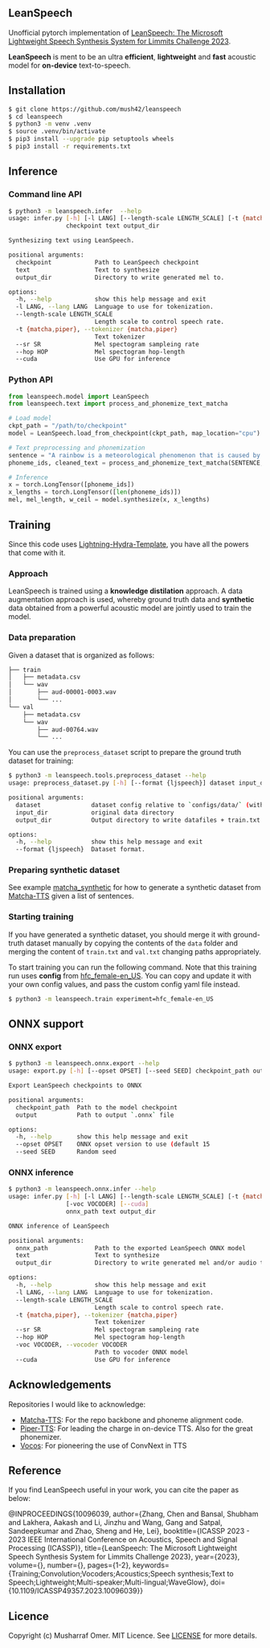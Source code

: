 ## LeanSpeech

Unofficial pytorch implementation of [LeanSpeech: The Microsoft Lightweight Speech Synthesis System for Limmits Challenge 2023](https://ieeexplore.ieee.org/document/10096039).

**LeanSpeech** is ment to be an ultra **efficient**, **lightweight** and **fast** acoustic model for **on-device** text-to-speech.

## Installation

```bash
$ git clone https://github.com/mush42/leanspeech
$ cd leanspeech
$ python3 -m venv .venv
$ source .venv/bin/activate
$ pip3 install --upgrade pip setuptools wheels
$ pip3 install -r requirements.txt
```

## Inference

### Command line API

```bash
$ python3 -m leanspeech.infer  --help
usage: infer.py [-h] [-l LANG] [--length-scale LENGTH_SCALE] [-t {matcha,piper}] [--sr SR] [--hop HOP] [--cuda]
                checkpoint text output_dir

Synthesizing text using LeanSpeech.

positional arguments:
  checkpoint            Path to LeanSpeech checkpoint
  text                  Text to synthesize
  output_dir            Directory to write generated mel to.

options:
  -h, --help            show this help message and exit
  -l LANG, --lang LANG  Language to use for tokenization.
  --length-scale LENGTH_SCALE
                        Length scale to control speech rate.
  -t {matcha,piper}, --tokenizer {matcha,piper}
                        Text tokenizer
  --sr SR               Mel spectogram sampleing rate
  --hop HOP             Mel spectogram hop-length
  --cuda                Use GPU for inference
```

### Python API

```python
from leanspeech.model import LeanSpeech
from leanspeech.text import process_and_phonemize_text_matcha

# Load model
ckpt_path = "/path/to/checkpoint"
model = LeanSpeech.load_from_checkpoint(ckpt_path, map_location="cpu")

# Text preprocessing and phonemization
sentence = "A rainbow is a meteorological phenomenon that is caused by reflection, refraction and dispersion of light in water droplets resulting in a spectrum of light appearing in the sky."
phoneme_ids, cleaned_text = process_and_phonemize_text_matcha(SENTENCE, "en-us")

# Inference
x = torch.LongTensor([phoneme_ids])
x_lengths = torch.LongTensor([len(phoneme_ids)])
mel, mel_length, w_ceil = model.synthesize(x, x_lengths)
```

## Training

Since this code uses [Lightning-Hydra-Template](https://github.com/ashleve/lightning-hydra-template), you have all the powers that come with it.

### Approach

LeanSpeech is trained using a **knowledge distilation** approach. A data augmentation approach is used, whereby ground truth data and **synthetic** data obtained from a powerful acoustic model are jointly used to train the model.

### Data preparation

Given a dataset that is organized as follows:

```bash
├── train
│   ├── metadata.csv
│   └── wav
│       ├── aud-00001-0003.wav
│       └── ...
└── val
    ├── metadata.csv
    └── wav
        ├── aud-00764.wav
        └── ...
```

You can use the `preprocess_dataset` script to prepare the ground truth dataset for training:

```bash
$ python3 -m leanspeech.tools.preprocess_dataset --help
usage: preprocess_dataset.py [-h] [--format {ljspeech}] dataset input_dir output_dir

positional arguments:
  dataset              dataset config relative to `configs/data/` (without the suffix)
  input_dir            original data directory
  output_dir           Output directory to write datafiles + train.txt and val.txt

options:
  -h, --help           show this help message and exit
  --format {ljspeech}  Dataset format.
```

### Preparing synthetic dataset

See example [matcha_synthetic](./leanspeech/tools/matcha_synthetic.py) for how to generate a synthetic dataset  from  [Matcha-TTS](https://github.com/shivammehta25/Matcha-TTS) given a list of sentences.

### Starting training

If you have generated a synthetic dataset, you should merge it with ground-truth dataset manually by copying the contents of the `data` folder and merging  the content of `train.txt` and `val.txt` changing paths appropriately.

To start training you can run the following command. Note that this training run uses **config** from [hfc_female-en_US](./configs/experiment/hfc_female-en_US.yaml). You can copy and update it with your own config values, and pass the custom config yaml file instead.

```bash
$ python3 -m leanspeech.train experiment=hfc_female-en_US
``` 

## ONNX support

### ONNX export

```bash
$ python3 -m leanspeech.onnx.export --help
usage: export.py [-h] [--opset OPSET] [--seed SEED] checkpoint_path output

Export LeanSpeech checkpoints to ONNX

positional arguments:
  checkpoint_path  Path to the model checkpoint
  output           Path to output `.onnx` file

options:
  -h, --help       show this help message and exit
  --opset OPSET    ONNX opset version to use (default 15
  --seed SEED      Random seed
```

### ONNX inference

```bash
$ python3 -m leanspeech.onnx.infer --help
usage: infer.py [-h] [-l LANG] [--length-scale LENGTH_SCALE] [-t {matcha,piper}] [--sr SR] [--hop HOP]
                [-voc VOCODER] [--cuda]
                onnx_path text output_dir

ONNX inference of LeanSpeech

positional arguments:
  onnx_path             Path to the exported LeanSpeech ONNX model
  text                  Text to synthesize
  output_dir            Directory to write generated mel and/or audio to.

options:
  -h, --help            show this help message and exit
  -l LANG, --lang LANG  Language to use for tokenization.
  --length-scale LENGTH_SCALE
                        Length scale to control speech rate.
  -t {matcha,piper}, --tokenizer {matcha,piper}
                        Text tokenizer
  --sr SR               Mel spectogram sampleing rate
  --hop HOP             Mel spectogram hop-length
  -voc VOCODER, --vocoder VOCODER
                        Path to vocoder ONNX model
  --cuda                Use GPU for inference
```

## Acknowledgements

Repositories I would like to acknowledge:

- [Matcha-TTS](https://github.com/shivammehta25/Matcha-TTS): For the repo backbone and phoneme alignment code.
- [Piper-TTS](https://github.com/rhasspy/piper): For leading the charge in on-device TTS. Also for the great phonemizer.
- [Vocos](https://github.com/gemelo-ai/vocos/): For pioneering the use of ConvNext in TTS

## Reference

If you find LeanSpeech useful in your work, you can cite the paper as below:

@INPROCEEDINGS{10096039,
  author={Zhang, Chen and Bansal, Shubham and Lakhera, Aakash and Li, Jinzhu and Wang, Gang and Satpal, Sandeepkumar and Zhao, Sheng and He, Lei},
  booktitle={ICASSP 2023 - 2023 IEEE International Conference on Acoustics, Speech and Signal Processing (ICASSP)}, 
  title={LeanSpeech: The Microsoft Lightweight Speech Synthesis System for Limmits Challenge 2023}, 
  year={2023},
  volume={},
  number={},
  pages={1-2},
  keywords={Training;Convolution;Vocoders;Acoustics;Speech synthesis;Text to Speech;Lightweight;Multi-speaker;Multi-lingual;WaveGlow},
  doi={10.1109/ICASSP49357.2023.10096039}}

## Licence

Copyright (c) Musharraf Omer. MIT Licence. See [LICENSE](./LICENSE) for more details.